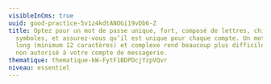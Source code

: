 ```yaml
---
visibleInCms: true
uuid: good-practice-5v1z4kdtANOGi19vDb6-Z
title: Optez pour un mot de passe unique, fort, composé de lettres, chiffres et
  symboles, et assurez-vous qu’il est unique pour chaque compte. Un mot de passe
  long (minimum 12 caractères) et complexe rend beaucoup plus difficile l'accès
  non autorisé à votre compte de messagerie.
thematique: thematique-kW-FytF1BDPDcjYzpVQvr
niveau: essentiel
---
```

